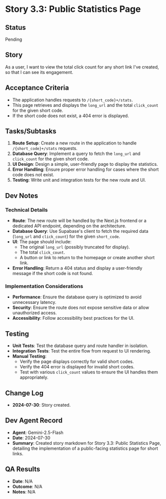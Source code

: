 # Story 3.3: Public Statistics Page

## Status

Pending

## Story

As a user, I want to view the total click count for any short link I've created, so that I can see its engagement.

## Acceptance Criteria

- The application handles requests to `/{short_code}+/stats`.
- This page retrieves and displays the `long_url` and the total `click_count` for the given short code.
- If the short code does not exist, a 404 error is displayed.

## Tasks/Subtasks

1.  **Route Setup**: Create a new route in the application to handle `/{short_code}+/stats` requests.
2.  **Database Query**: Implement a query to fetch the `long_url` and `click_count` for the given short code.
3.  **UI Design**: Design a simple, user-friendly page to display the statistics.
4.  **Error Handling**: Ensure proper error handling for cases where the short code does not exist.
5.  **Testing**: Write unit and integration tests for the new route and UI.

## Dev Notes

### Technical Details

- **Route**: The new route will be handled by the Next.js frontend or a dedicated API endpoint, depending on the architecture.
- **Database Query**: Use Supabase's client to fetch the required data (`long_url` and `click_count`) for the given `short_code`.
- **UI**: The page should include:
  - The original `long_url` (possibly truncated for display).
  - The total `click_count`.
  - A button or link to return to the homepage or create another short link.
- **Error Handling**: Return a 404 status and display a user-friendly message if the short code is not found.

### Implementation Considerations

- **Performance**: Ensure the database query is optimized to avoid unnecessary latency.
- **Security**: Ensure the route does not expose sensitive data or allow unauthorized access.
- **Accessibility**: Follow accessibility best practices for the UI.

## Testing

- **Unit Tests**: Test the database query and route handler in isolation.
- **Integration Tests**: Test the entire flow from request to UI rendering.
- **Manual Testing**:
  - Verify the page displays correctly for valid short codes.
  - Verify the 404 error is displayed for invalid short codes.
  - Test with various `click_count` values to ensure the UI handles them appropriately.

## Change Log

- **2024-07-30**: Story created.

## Dev Agent Record

- **Agent**: Gemini-2.5-Flash
- **Date**: 2024-07-30
- **Summary**: Created story markdown for Story 3.3: Public Statistics Page, detailing the implementation of a public-facing statistics page for short links.

## QA Results

- **Date**: N/A
- **Outcome**: N/A
- **Notes**: N/A
